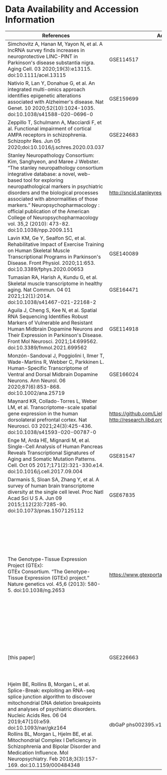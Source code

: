 # Data Availability and Accession Information


| References | Accession Information | Notes | 
| --------------- | --------------- | --------------- | 
| Simchovitz A, Hanan M, Yayon N, et al. A lncRNA survey finds increases in neuroprotective LINC-PINT in Parkinson's disease substantia nigra. Aging Cell. 03 2020;19(3):e13115. doi:10.1111/acel.13115 | GSE114517 | Brain (MTG/AM/SN) <br> PD & CTRL <br> Bulk | 
| Nativio R, Lan Y, Donahue G, et al. An integrated multi-omics approach identifies epigenetic alterations associated with Alzheimer's disease. Nat Genet. 10 2020;52(10):1024-1035. doi:10.1038/s41588-020-0696-0 | GSE159699 | Brain (TL) <br> AD & CTRL <br> Bulk | 
| Zeppillo T, Schulmann A, Macciardi F, et al. Functional impairment of cortical AMPA receptors in schizophrenia. Schizophr Res. Jun 05 2020;doi:10.1016/j.schres.2020.03.037 | GSE224683 | Brain (DLPFC) <br> SCZ & CTRL <br> Bulk | 
| Stanley Neuropathology Consortium: <br> Kim, Sanghyeon, and Maree J Webster. “The stanley neuropathology consortium integrative database: a novel, web-based tool for exploring neuropathological markers in psychiatric disorders and the biological processes associated with abnormalities of those markers.” Neuropsychopharmacology : official publication of the American College of Neuropsychopharmacology vol. 35,2 (2010): 473-82. doi:10.1038/npp.2009.151 | http://sncid.stanleyresearch.org/ | Brain (CER, HIPP, PFC)  <br> BD, MDD, SCZ, CTRL <br> Bulk | 
| Lavin KM, Ge Y, Sealfon SC, et al. Rehabilitative Impact of Exercise Training on Human Skeletal Muscle Transcriptional Programs in Parkinson's Disease. Front Physiol. 2020;11:653. doi:10.3389/fphys.2020.00653 | GSE140089 | Muscle (Skeletal) <br> PD & CTRL <br> Bulk | 
| Tumasian RA, Harish A, Kundu G, et al. Skeletal muscle transcriptome in healthy aging. Nat Commun. 04 01 2021;12(1):2014. doi:10.1038/s41467-021-22168-2 | GSE164471 | Muscle (Skeletal) <br> CTRL <br> Bulk | 
| Aguila J, Cheng S, Kee N, et al. Spatial RNA Sequencing Identifies Robust Markers of Vulnerable and Resistant Human Midbrain Dopamine Neurons and Their Expression in Parkinson's Disease. Front Mol Neurosci. 2021;14:699562. doi:10.3389/fnmol.2021.699562 | GSE114918 | Brain (SN/VTA) <br> PD & CTRL <br> LCM | 
| Monzón-Sandoval J, Poggiolini I, Ilmer T, Wade-Martins R, Webber C, Parkkinen L. Human-Specific Transcriptome of Ventral and Dorsal Midbrain Dopamine Neurons. Ann Neurol. 06 2020;87(6):853-868. doi:10.1002/ana.25719 | GSE166024 | Brain (SN) <br> Ventral & Dorsal <br> LCM | 
| Maynard KR, Collado-Torres L, Weber LM, et al. Transcriptome-scale spatial gene expression in the human dorsolateral prefrontal cortex. Nat Neurosci. 03 2021;24(3):425-436. doi:10.1038/s41593-020-00787-0 | https://github.com/LieberInstitute/HumanPilot & http://research.libd.org/globus/jhpce_HumanPilot10x/index.html | Brain (DLPFC) <br> CTRL <br> Spatial | 
| Enge M, Arda HE, Mignardi M, et al. Single-Cell Analysis of Human Pancreas Reveals Transcriptional Signatures of Aging and Somatic Mutation Patterns. Cell. Oct 05 2017;171(2):321-330.e14. doi:10.1016/j.cell.2017.09.004 | GSE81547 | Pancreas (7 cell types) <br> CTRL <br> Single-Cell | 
| Darmanis S, Sloan SA, Zhang Y, et al. A survey of human brain transcriptome diversity at the single cell level. Proc Natl Acad Sci U S A. Jun 09 2015;112(23):7285-90. doi:10.1073/pnas.1507125112 | GSE67835 | Brain (TL; 6 cell types) <br> CTRL <br> Single-Cell | 
| The Genotype-Tissue Expression Project (GTEx): <br> GTEx Consortium. “The Genotype-Tissue Expression (GTEx) project.” Nature genetics vol. 45,6 (2013): 580-5. doi:10.1038/ng.2653 | https://www.gtexportal.org | Brulk RNA-Seq data from 11 tissue types included <br> cerebellum, cortex, amygdala, anterior cingulate cortex, caudate nucleus, frontal cortex, hippocampus, substantia nigra, blood, liver, skeletal muscle| 
| [this paper] | GSE226663 | Brain (MTG) <br> USC Control <br> Bulk <br> <br> Brain (MTG) <br> PD/AD/CTRL <br> Spatial | 
| Hjelm BE, Rollins B, Morgan L, et al. Splice-Break: exploiting an RNA-seq splice junction algorithm to discover mitochondrial DNA deletion breakpoints and analyses of psychiatric disorders. Nucleic Acids Res. 06 04 2019;47(10):e59. doi:10.1093/nar/gkz164 <br> Rollins BL, Morgan L, Hjelm BE, et al. Mitochondrial Complex I Deficiency in Schizophrenia and Bipolar Disorder and Medication Influence. Mol Neuropsychiatry. Feb 2018;3(3):157-169. doi:10.1159/000484348 | dbGaP phs002395.v1.p1 | Brain (DLPFC) <br> SCZ & CTRL <br> mtDNA-Seq |
